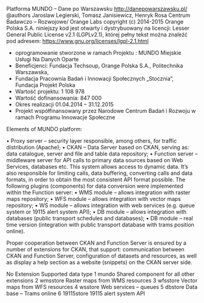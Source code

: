 
Platforma MUNDO – Dane po Warszawsku  http://danepowarszawsku.pl/
@authors Jaroslaw Legierski, Tomasz Janisiewicz, Henryk Rosa Centrum Badawczo – Rozwojowe/ Orange Labs
copyright (c) 2014-2015 Orange Polska S.A. niniejszy kod jest otwarty i dystrybuowany
na licencji:   Lesser General Public License v2.1 (LGPLv2.1), której  pełny tekst można
znaleźć pod adresem:  https://www.gnu.org/licenses/lgpl-2.1.html

* oprogramowanie stworzone w ramach Projektu : MUNDO Miejskie Usługi Na Danych Oparte
* Beneficjenci: Fundacja Techsoup, Orange Polska S.A., Politechnika  Warszawska,
* Fundacja Pracownia Badań i Innowacji Społecznych „Stocznia”, Fundacja Projekt Polska
* Wartość projektu: 1 108 978
* Wartość dofinansowania: 847 000
* Okres realizacji 01.04.2014 – 31.12.2015
* Projekt współfinansowany przez Narodowe Centrum Badań i Rozwoju w ramach Programu Innowacje Społeczne

Elements of MUNDO platform:
 
• Proxy server – security layer responsible, among others, for traffic distribution (Apache);
• CKAN – Data Server based on CKAN, serving as: data catalogue, server and file and table data repository;
• Function server – middleware server for API calls to primary data sources based on Web Services, databases etc. This system allows access to dynamic data. It’s also responsible for limiting calls, data buffering, converting calls and data formats, in order to obtain the most consistent API format possible.
The following plugins (components) for data conversion were implemented within the Function server:
• WMS module – allows integration with raster maps repository;
• WFS module – allows integration with vector maps repository;
• WS module – allows integration with web services (e.g. queue system or 19115 alert system API);
• DB module – allows integration with databases (public transport schedules and databases);
• DB module – real time version (integration with public transport database with trams position online). 
 
Proper cooperation between CKAN and Function Server is ensured by a number of extensions for CKAN, that support: communication between CKAN and Function Server, configuration of datasets and resources, as well as display a help section as a website (snippets) on the CKAN server side.

 
No	Extension 	Supported data type
1	mundo	Shared component for all other extensions
2	wmsstore	Raster maps from WMS resources
3	wfsstore	Vector maps from WFS resources
4	wsstore	Web services – queues
5	dbstore	Data base – Trams online
6	19115store	19115 alert system API


